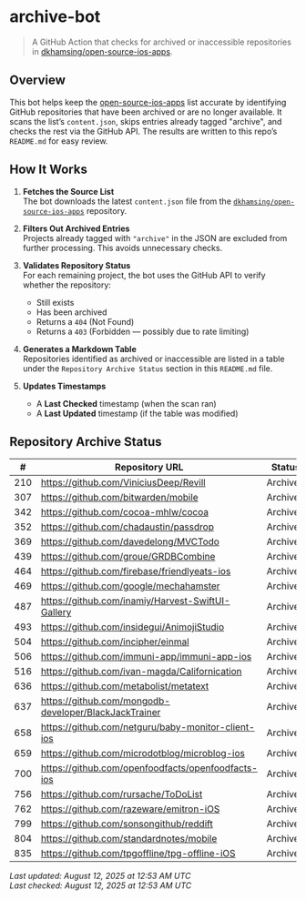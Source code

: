 # archive-bot

> A GitHub Action that checks for archived or inaccessible repositories in [dkhamsing/open-source-ios-apps](https://github.com/dkhamsing/open-source-ios-apps).

## Overview

This bot helps keep the [open-source-ios-apps](https://github.com/dkhamsing/open-source-ios-apps) list accurate by identifying GitHub repositories that have been archived or are no longer available. It scans the list’s `content.json`, skips entries already tagged "archive", and checks the rest via the GitHub API. The results are written to this repo’s `README.md` for easy review.


## How It Works

1. **Fetches the Source List**  
   The bot downloads the latest `content.json` file from the [`dkhamsing/open-source-ios-apps`](https://github.com/dkhamsing/open-source-ios-apps) repository.

2. **Filters Out Archived Entries**  
   Projects already tagged with `"archive"` in the JSON are excluded from further processing. This avoids unnecessary checks.

3. **Validates Repository Status**  
   For each remaining project, the bot uses the GitHub API to verify whether the repository:
   - Still exists
   - Has been archived
   - Returns a `404` (Not Found)
   - Returns a `403` (Forbidden — possibly due to rate limiting)

4. **Generates a Markdown Table**  
   Repositories identified as archived or inaccessible are listed in a table under the `Repository Archive Status` section in this `README.md` file.

5. **Updates Timestamps**  
   - A **Last Checked** timestamp (when the scan ran)
   - A **Last Updated** timestamp (if the table was modified)


## Repository Archive Status

| # | Repository URL | Status |
|---|----------------|--------|
| 210 | https://github.com/ViniciusDeep/Revill | Archived |
| 307 | https://github.com/bitwarden/mobile | Archived |
| 342 | https://github.com/cocoa-mhlw/cocoa | Archived |
| 352 | https://github.com/chadaustin/passdrop | Archived |
| 369 | https://github.com/davedelong/MVCTodo | Archived |
| 439 | https://github.com/groue/GRDBCombine | Archived |
| 464 | https://github.com/firebase/friendlyeats-ios | Archived |
| 469 | https://github.com/google/mechahamster | Archived |
| 487 | https://github.com/inamiy/Harvest-SwiftUI-Gallery | Archived |
| 493 | https://github.com/insidegui/AnimojiStudio | Archived |
| 504 | https://github.com/incipher/einmal | Archived |
| 506 | https://github.com/immuni-app/immuni-app-ios | Archived |
| 516 | https://github.com/ivan-magda/Californication | Archived |
| 636 | https://github.com/metabolist/metatext | Archived |
| 637 | https://github.com/mongodb-developer/BlackJackTrainer | Archived |
| 658 | https://github.com/netguru/baby-monitor-client-ios | Archived |
| 659 | https://github.com/microdotblog/microblog-ios | Archived |
| 700 | https://github.com/openfoodfacts/openfoodfacts-ios | Archived |
| 756 | https://github.com/rursache/ToDoList | Archived |
| 762 | https://github.com/razeware/emitron-iOS | Archived |
| 799 | https://github.com/sonsongithub/reddift | Archived |
| 804 | https://github.com/standardnotes/mobile | Archived |
| 835 | https://github.com/tpgoffline/tpg-offline-iOS | Archived |

*Last updated: August 12, 2025 at 12:53 AM UTC*  
*Last checked: August 12, 2025 at 12:53 AM UTC*